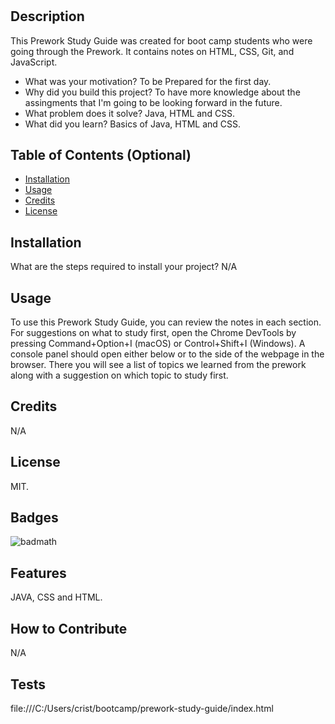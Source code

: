 # <PreWork Study Guide Webpage>

## Description

This Prework Study Guide was created for boot camp students who were going through the Prework. It contains notes on HTML, CSS, Git, and JavaScript.

- What was your motivation? To be Prepared for the first day.
- Why did you build this project? To have more knowledge about the assingments that I'm going to be looking forward in the future. 
- What problem does it solve? Java, HTML and CSS.
- What did you learn? Basics of Java, HTML and CSS.

## Table of Contents (Optional)

- [Installation](#installation)
- [Usage](#usage)
- [Credits](#credits)
- [License](#license)

## Installation

What are the steps required to install your project? N/A

## Usage
To use this Prework Study Guide, you can review the notes in each section. For suggestions on what to study first, open the Chrome DevTools by pressing Command+Option+I (macOS) or Control+Shift+I (Windows). A console panel should open either below or to the side of the webpage in the browser. There you will see a list of topics we learned from the prework along with a suggestion on which topic to study first.

## Credits

N/A

## License

MIT.

## Badges

![badmath](https://img.shields.io/github/languages/top/nielsenjared/badmath)


## Features

JAVA, CSS and HTML.

## How to Contribute

N/A

## Tests

file:///C:/Users/crist/bootcamp/prework-study-guide/index.html

